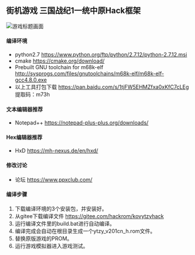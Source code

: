 ## 街机游戏 三国战纪1一统中原Hack框架
![游戏标题画面](https://gitee.com/hackrom/kovytzyhack/raw/master/images/title.png "游戏标题画面")

#### 编译环境
- python2.7 https://www.python.org/ftp/python/2.7.12/python-2.7.12.msi
- cmake https://cmake.org/download/
- Prebuilt GNU toolchain for m68k-elf http://sysprogs.com/files/gnutoolchains/m68k-elf/m68k-elf-gcc4.8.0.exe
- 以上工具打包下载 https://pan.baidu.com/s/1tjFW5EHMZfxa0xKfC7cLEg 提取码：m73h

#### 文本编辑器推荐
- Notepad++ https://notepad-plus-plus.org/downloads/

#### Hex编辑器推荐
- HxD https://mh-nexus.de/en/hxd/

#### 修改讨论
- 论坛 https://www.ppxclub.com/

#### 编译步骤
1. 下载编译环境的3个安装包，并安装好。
1. 从gitee下载编译文件 https://gitee.com/hackrom/kovytzyhack
1. 运行编译文件里的build.bat进行自动编译。
1. 编译完成会自动在根目录生成一个ytzy_v201cn_h.rom文件。
1. 替换原版游戏的PROM。
1. 运行游戏模拟器进入游戏测试。